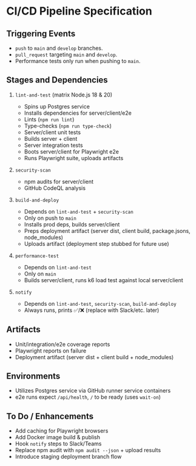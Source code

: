 # CI/CD Pipeline Specification

## Triggering Events
- `push` to `main` and `develop` branches.
- `pull_request` targeting `main` and `develop`.
- Performance tests only run when pushing to `main`.

## Stages and Dependencies
1. `lint-and-test` (matrix Node.js 18 & 20)
   - Spins up Postgres service
   - Installs dependencies for server/client/e2e
   - Lints (`npm run lint`)
   - Type-checks (`npm run type-check`)
   - Server/client unit tests
   - Builds server + client
   - Server integration tests
   - Boots server/client for Playwright e2e
   - Runs Playwright suite, uploads artifacts

2. `security-scan`
   - npm audits for server/client
   - GitHub CodeQL analysis

3. `build-and-deploy`
   - Depends on `lint-and-test` + `security-scan`
   - Only on push to `main`
   - Installs prod deps, builds server/client
   - Preps deployment artifact (server dist, client build, package.jsons, node_modules)
   - Uploads artifact (deployment step stubbed for future use)

4. `performance-test`
   - Depends on `lint-and-test`
   - Only on `main`
   - Builds server/client, runs k6 load test against local server/client

5. `notify`
   - Depends on `lint-and-test`, `security-scan`, `build-and-deploy`
   - Always runs, prints ✅/❌ (replace with Slack/etc. later)

## Artifacts
- Unit/integration/e2e coverage reports
- Playwright reports on failure
- Deployment artifact (server dist + client build + node_modules)

## Environments
- Utilizes Postgres service via GitHub runner service containers
- e2e runs expect `/api/health`, `/` to be ready (uses `wait-on`)

## To Do / Enhancements
- Add caching for Playwright browsers
- Add Docker image build & publish
- Hook `notify` steps to Slack/Teams
- Replace npm audit with `npm audit --json` + upload results
- Introduce staging deployment branch flow
